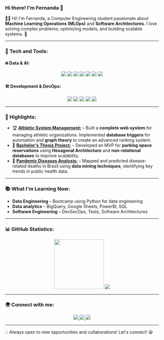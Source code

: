 ### Hi there! I'm Fernanda 👋

👩‍💻 Hi! I'm Fernanda, a Computer Engineering student passionate about **Machine Learning Operations (MLOps)** and **Software Architectures**. I love solving complex problems, optimizing models, and building scalable systems. 🚀  

---

### 🚀 Tech and Tools:

#### 🔥 Data & AI:
<p align="center">
  <img src="https://img.shields.io/badge/-Python-3776AB?style=flat-square&logo=python&logoColor=white" />
  <img src="https://img.shields.io/badge/-TensorFlow-FF6F00?style=flat-square&logo=tensorflow&logoColor=white" />
  <img src="https://img.shields.io/badge/-Pandas-150458?style=flat-square&logo=pandas&logoColor=white" />
  <img src="https://img.shields.io/badge/-Matplotlib-11557C?style=flat-square&logo=python&logoColor=white" />
  <img src="https://img.shields.io/badge/-YOLO-00FFFF?style=flat-square&logo=yolo&logoColor=black" />
  <img src="https://img.shields.io/badge/-SQL-4479A1?style=flat-square&logo=postgresql&logoColor=white" />
  <img src="https://img.shields.io/badge/-Jupyter-F37626?style=flat-square&logo=jupyter&logoColor=white" />
</p>

#### 🛠️ Development & DevOps:
<p align="center">
  <img src="https://img.shields.io/badge/-C%23-239120?style=flat-square&logo=csharp&logoColor=white" />
  <img src="https://img.shields.io/badge/-Git-F05032?style=flat-square&logo=git&logoColor=white" />
  <img src="https://img.shields.io/badge/-GitHub-181717?style=flat-square&logo=github&logoColor=white" />
  <img src="https://img.shields.io/badge/-GitLab-FC6D26?style=flat-square&logo=gitlab&logoColor=white" />
  <img src="https://img.shields.io/badge/-VS%20Code-007ACC?style=flat-square&logo=visualstudiocode&logoColor=white" />
</p>

---

### 📌 Highlights:

- 🏆 [**Athletic System Management:**](https://github.com/Pecas-Projects/back-atletica) – Built a **complete web system** for managing athletic organizations. Implemented **database triggers** for automation and **graph theory** to create an advanced ranking system.
- 🚗 [**Bachelor's Thesis Project:**](https://github.com/DreamTeamJOJO/theoprax_backend) – Developed an MVP for **parking space reservations** using **Hexagonal Architecture** and **non-relational databases** to improve scalability.
- 🌳 [**Pandemic Diseases Analysis:**](https://github.com/fernandanlisboa/DataMiningPI) – Mapped and predicted disease-related deaths in Brazil using **data mining techniques**, identifying key trends in public health data.

---

### 📚 What I'm Learning Now:
- **Data Engineering** – Bootcamp using Python for data engineering
- **Data analytics** – BigQuery, Google Sheets, PowerBI, SQL
- **Software Engineering** – DevSecOps, Tests, Software Architectures

---

### 📊 GitHub Statistics:

<p align="center">
  <img src="https://github-readme-stats.vercel.app/api?username=fernandanlisboa&show_icons=true&theme=radical" height="163px" />
  <span style="margin: 50 px;"></span>
  <img src="https://github-readme-stats.vercel.app/api/top-langs/?username=fernandanlisboa&layout=compact&langs_count=6&theme=radical"  />
</p>


---

### 🌍 Connect with me:

<p align="center">
  <a href="https://www.linkedin.com/in/fernandanlisboa/">
    <img src="https://img.shields.io/badge/-LinkedIn-blue?style=flat-square&logo=Linkedin&logoColor=white" />
  </a>
  <a href="https://www.kaggle.com/fernandalisboa">
  <img src="https://img.shields.io/badge/Kaggle-20BEFF?style=flat-square&logo=Kaggle&logoColor=white" />
  </a>
  <a href="URL_DO_PORTFOLIO">
    <img src="https://img.shields.io/badge/-Portf%C3%B3lio-black?style=flat-square&logo=react&logoColor=white" />
  </a>
</p>

---

💡 Always open to new opportunities and collaborations! Let's connect! 😃
